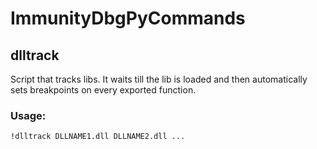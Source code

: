 # ImmunityDbgPyCommands

## dlltrack
Script that tracks libs. It waits till the lib is loaded and then automatically sets breakpoints on every exported function.
### Usage:
```
!dlltrack DLLNAME1.dll DLLNAME2.dll ...
```
